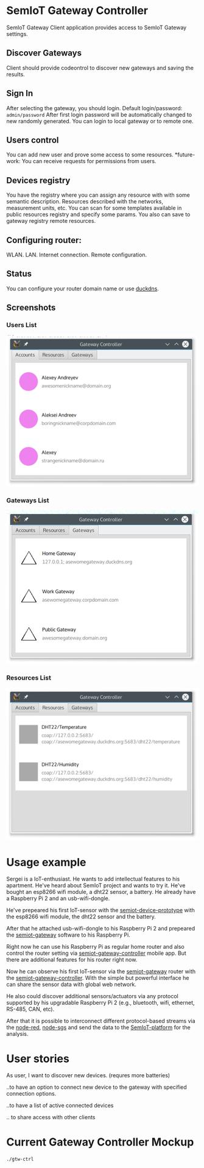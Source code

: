 # SemIoT Gateway Controller

SemIoT Gateway Client application provides access to SemIoT Gateway settings.

## Discover Gateways

Client should provide codeontrol to discover new gateways and saving the results.

## Sign In

After selecting the gateway, you should login.
Default login/password:
`admin/password`
After first login password will be automatically changed to new randomly generated.
You can login to local gateway or to remote one.

## Users control
You can add new user and prove some access to some resources.
*future-work: You can receive requests for permissions from users.

## Devices registry
You have the registry where you can assign any resource with with some semantic description.
Resources described with the networks, measurement units, etc.
You can scan for some templates available in public resources registry and specify some params.
You also can save to gateway registry remote resources.

## Configuring router:
WLAN.
LAN.
Internet connection.
Remote configuration.

## Status
You can configure your router domain name or use [duckdns](http://duckdns.org/).

## Screenshots
### Users List
![UsersList](https://github.com/semiotproject/semiot-gateway-controller/raw/master/shots/accounts_page_shot.png)
### Gateways List
![GatewaysList](https://github.com/semiotproject/semiot-gateway-controller/raw/master/shots/gateways_page_shot.png)
### Resources List
![ResourcesList](https://github.com/semiotproject/semiot-gateway-controller/blob/master/shots/resources_page_shot.png)

# Usage example

Sergei is a IoT-enthusiast. He wants to add intellectual features to his apartment.
He've heard about SemIoT project and wants to try it.
He've bought an esp8266 wifi module, a dht22 sensor, a battery. He already have a Raspberry Pi 2 and an usb-wifi-dongle.

He've prepeared his first IoT-sensor with the [semiot-device-prototype](https://github.com/semiotproject/semiot-device-prototype) with the esp8266 wifi module, the dht22 sensor and the battery.

After that he attached usb-wifi-dongle to his Raspberry Pi 2 and prepeared the [semiot-gateway](https://github.com/semiotproject/semiot-gateway) software to his Raspberry Pi.

Right now he can use his Raspberry Pi as regular home router and also control the router setting via [semiot-gateway-controller](https://github.com/semiotproject/semiot-gateway) mobile app.
But there are additional features for his router right now.

Now he can observe his first IoT-sensor via the [semiot-gateway](https://github.com/semiotproject/semiot-gateway) router with the [semiot-gateway-controller](https://github.com/semiotproject/semiot-gateway). With the simple but powerful interface he can share the sensor data with global web network.

He also could discover additional sensors/actuators via any protocol supported by his upgradable Raspberry Pi 2 (e.g., bluetooth, wifi, ethernet, RS-485, CAN, etc).

After that it is possible to interconnect different protocol-based streams via the [node-red](https://github.com/node-red/node-red), [node-sgs](https://github.com/chheplo/node-sgs) and send the data to the [SemIoT-platform](https://github.com/semiotproject/semiot-platform) for the analysis.


# User stories

As user, I want to discover new devices. (requres more batteries)

  ..to have an option to connect new device to the gateway with specified connection options.
  
  ..to have a list of active connected devices
  
  .. to share access with other clients

# Current Gateway Controller Mockup

`./gtw-ctrl`

